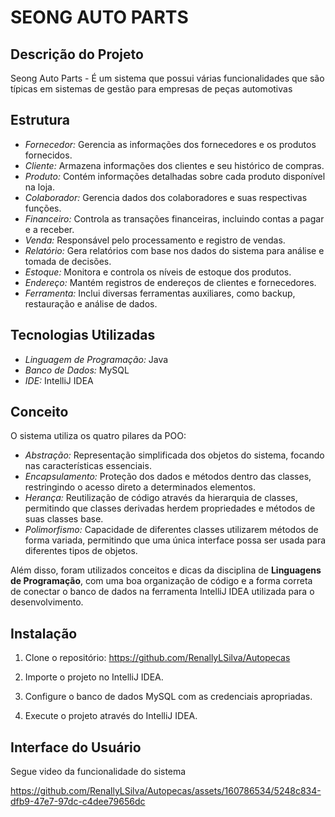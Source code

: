 # SEONG AUTO PARTS
## Descrição do Projeto

Seong Auto Parts - É um sistema que possui várias funcionalidades que são típicas em sistemas de gestão para empresas de peças automotivas

## Estrutura

- *Fornecedor:* Gerencia as informações dos fornecedores e os produtos fornecidos.
- *Cliente:* Armazena informações dos clientes e seu histórico de compras.
- *Produto:* Contém informações detalhadas sobre cada produto disponível na loja.
- *Colaborador:* Gerencia dados dos colaboradores e suas respectivas funções.
- *Financeiro:* Controla as transações financeiras, incluindo contas a pagar e a receber.
- *Venda:* Responsável pelo processamento e registro de vendas.
- *Relatório:* Gera relatórios com base nos dados do sistema para análise e tomada de decisões.
- *Estoque:* Monitora e controla os níveis de estoque dos produtos.
- *Endereço:* Mantém registros de endereços de clientes e fornecedores.
- *Ferramenta:* Inclui diversas ferramentas auxiliares, como backup, restauração e análise de dados.

## Tecnologias Utilizadas

- *Linguagem de Programação:* Java
- *Banco de Dados:* MySQL
- *IDE:* IntelliJ IDEA

## Conceito

O sistema utiliza os quatro pilares da POO:

- *Abstração:* Representação simplificada dos objetos do sistema, focando nas características essenciais.
- *Encapsulamento:* Proteção dos dados e métodos dentro das classes, restringindo o acesso direto a determinados elementos.
- *Herança:* Reutilização de código através da hierarquia de classes, permitindo que classes derivadas herdem propriedades e métodos de suas classes base.
- *Polimorfismo:* Capacidade de diferentes classes utilizarem métodos de forma variada, permitindo que uma única interface possa ser usada para diferentes tipos de objetos.

Além disso, foram utilizados conceitos e dicas da disciplina de **Linguagens de Programação**, com uma boa organização de código e a forma correta de conectar o banco de dados na ferramenta IntelliJ IDEA utilizada para o desenvolvimento.

## Instalação

1. Clone o repositório: https://github.com/RenallyLSilva/Autopecas
   
2. Importe o projeto no IntelliJ IDEA.

3. Configure o banco de dados MySQL com as credenciais apropriadas.

4. Execute o projeto através do IntelliJ IDEA.


## Interface do Usuário
Segue video da funcionalidade do sistema



https://github.com/RenallyLSilva/Autopecas/assets/160786534/5248c834-dfb9-47e7-97dc-c4dee79656dc




